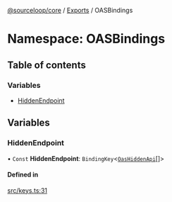 [@sourceloop/core](../README.md) / [Exports](../modules.md) / OASBindings

# Namespace: OASBindings

## Table of contents

### Variables

- [HiddenEndpoint](OASBindings.md#hiddenendpoint)

## Variables

### HiddenEndpoint

• `Const` **HiddenEndpoint**: `BindingKey`<[`OasHiddenApi`](../modules.md#oashiddenapi)[]\>

#### Defined in

[src/keys.ts:31](https://github.com/sourcefuse/loopback4-microservice-catalog/blob/77bb890a2/packages/core/src/keys.ts#L31)
